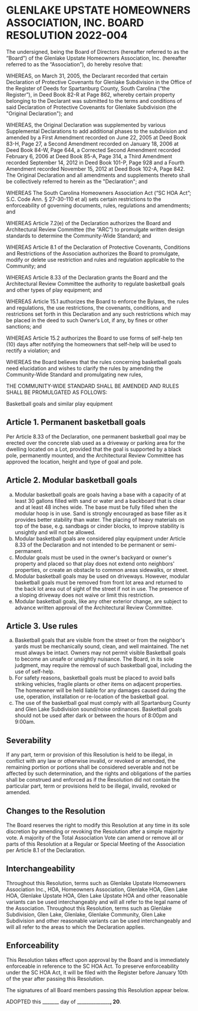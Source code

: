 # GLENLAKE UPSTATE HOMEOWNERS ASSOCIATION, INC. BOARD RESOLUTION 2022-004 

The undersigned, being the Board of Directors (hereafter referred to as the “Board”) of the Glenlake Upstate Homeowners Association, Inc. (hereafter referred to as the “Association”), do hereby resolve that:

WHEREAS, on March 31, 2005, the Declarant recorded that certain Declaration of Protective Covenants for Glenlake Subdivision in the Office of the Register of Deeds for Spartanburg County, South Carolina (“the Register”), in Deed Book 82-R at Page 862, whereby certain property belonging to the Declarant was submitted to the terms and conditions of said Declaration of Protective Covenants for Glenlake Subdivision (the "Original Declaration"); and 

WHEREAS, the Original Declaration was supplemented by various Supplemental Declarations to add additional phases to the subdivision and amended by a First Amendment recorded on June 22, 2005 at Deed Book 83-H, Page 27, a Second Amendment recorded on January 18, 2006 at Deed Book 84-W, Page 644, a Corrected Second Amendment recorded February 6, 2006 at Deed Book 85-A, Page 314, a Third Amendment recorded September 14, 2012 in Deed Book 101-P, Page 928 and a Fourth Amendment recorded November 15, 2012 at Deed Book 102-A, Page 842. The Original Declaration and all amendments and supplements thereto shall be collectively referred to herein as the "Declaration"; and

WHEREAS The South Carolina Homeowners Association Act (“SC HOA Act”; S.C. Code Ann. § 27-30-110 et al) sets certain restrictions to the enforceability of governing documents, rules, regulations and amendments; and

WHEREAS Article 7.2(e) of the Declaration authorizes the Board and Architectural Review Committee (the “ARC”) to promulgate written design standards to determine the Community-Wide Standard; and

WHEREAS Article 8.1 of the Declaration of Protective Covenants, Conditions and Restrictions of the Association authorizes the Board to promulgate, modify or delete use restriction and rules and regulation applicable to the Community; and

WHEREAS Article 8.33 of the Declaration grants the Board and the Architectural Review Committee the authority to regulate basketball goals and other types of play equipment; and

WHEREAS Article 15.1 authorizes the Board to enforce the Bylaws, the rules and regulations, the use restrictions, the covenants, conditions, and restrictions set forth in this Declaration and any such restrictions which may be placed in the deed to such Owner‘s Lot, if any, by fines or other sanctions; and

WHEREAS Article 15.2 authorizes the Board to use forms of self-help ten (10) days after notifying the homeowners that self-help will be used to rectify a violation; and

WHEREAS the Board believes that the rules concerning basketball goals need elucidation and wishes to clarify the rules by amending the Community-Wide Standard and promulgating new rules,

THE COMMUNITY-WIDE STANDARD SHALL BE AMENDED AND RULES SHALL BE PROMULGATED AS FOLLOWS:

Basketball goals and similar play equipment

## Article 1. Permanent basketball goals
Per Article 8.33 of the Declaration, one permanent basketball goal may be erected over the concrete slab used as a driveway or parking area for the dwelling located on a Lot, provided that the goal is supported by a black pole, permanently mounted, and the Architectural Review Committee has approved the location, height and type of goal and pole.

## Article 2. Modular basketball goals
<ol type="a">
  <li>Modular basketball goals are goals having a base with a capacity of at least 30 gallons filled with sand or water and a backboard that is clear and at least 48 inches wide. The base must be fully filled when the modular hoop is in use. Sand is strongly encouraged as base filler as it provides better stability than water. The placing of heavy materials on top of the base, e.g. sandbags or cinder blocks, to improve stability is unsightly and will not be allowed.</li>
  <li>Modular basketball goals are considered play equipment under Article 8.33 of the Declaration and not intended to be permanent or semi-permanent.</li>
  <li>Modular goals must be used in the owner's backyard or owner's property and placed so that play does not extend onto neighbors' properties, or create an obstacle to common areas sidewalks, or street. </li>
  <li>Modular basketball goals may be used on driveways. However, modular basketball goals must be removed from front lot area and returned to the back lot area out of sight of the street if not in use. The presence of a sloping driveway does not waive or limit this restriction.</li>
  <li>Modular basketball goals, like any other exterior change, are subject to advance written approval of the Architectural Review Committee.</li>
</ol>

## Article 3. Use rules
<ol type="a">
  <li>Basketball goals that are visible from the street or from the neighbor's yards must be mechanically sound, clean, and well maintained. The net must always be intact. Owners may not permit visible Basketball goals to become an unsafe or unsightly nuisance. The Board, in its sole judgment, may require the removal of such basketball goal, including the use of self-help.</li>
  <li>For safety reasons, basketball goals must be placed to avoid balls striking vehicles, fragile plants or other items on adjacent properties. The homeowner will be held liable for any damages caused during the use, operation, installation or re-location of the basketball goal.</li>
  <li>The use of the basketball goal must comply with all Spartanburg County and Glen Lake Subdivision sound/noise ordinances. Basketball goals should not be used after dark or between the hours of 8:00pm and 9:00am.</li>
</ol>

## Severability
If any part, term or provision of this Resolution is held to be illegal, in conflict with any law or otherwise invalid, or revoked or amended, the remaining portion or portions shall be considered severable and not be affected by such determination, and the rights and obligations of the parties shall be construed and enforced as if the Resolution did not contain the particular part, term or provisions held to be illegal, invalid, revoked or amended.

## Changes to the Resolution
The Board reserves the right to modify this Resolution at any time in its sole discretion by amending or revoking the Resolution after a simple majority vote. A majority of the Total Association Vote can amend or remove all or parts of this Resolution at a Regular or Special Meeting of the Association per Article 8.1 of the Declaration.

## Interchangeability
Throughout this Resolution, terms such as Glenlake Upstate Homeowners Association Inc., HOA, Homeowners Association, Glenlake HOA, Glen Lake HOA, Glenlake Upstate HOA, Glen Lake Upstate HOA and other reasonable variants can be used interchangeably and will all refer to the legal name of the Association. Throughout this Resolution, terms such as Glenlake Subdivision, Glen Lake, Glenlake, Glenlake Community, Glen Lake Subdivision and other reasonable variants can be used interchangeably and will all refer to the areas to which the Declaration applies.

## Enforceability
This Resolution takes effect upon approval by the Board and is immediately enforceable in reference to the SC HOA Act. To preserve enforceability under the SC HOA Act, it will be filed with the Register before January 10th of the year after passing this Resolution.

The signatures of all Board members passing this Resolution appear below.

ADOPTED this _______ day of ________________, 20__.

